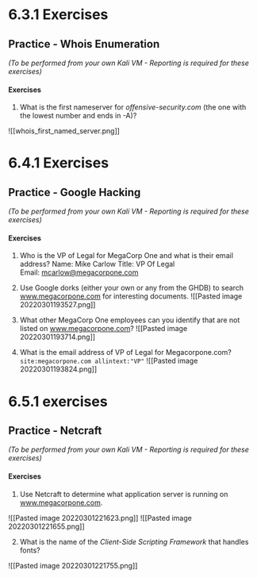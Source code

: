 # 6.3.1 Exercises
## Practice - Whois Enumeration

_(To be performed from your own Kali VM - Reporting is required for these exercises)_

#### Exercises

1.  What is the first nameserver for _offensive-security.com_ (the one with the lowest number and ends in -A)?

![[whois_first_named_server.png]]
# 6.4.1 Exercises
## Practice - Google Hacking

_(To be performed from your own Kali VM - Reporting is required for these exercises)_

#### Exercises

1.  Who is the VP of Legal for MegaCorp One and what is their email address?
Name: Mike Carlow
Title: VP Of Legal  
Email: mcarlow@megacorpone.com

2.  Use Google dorks (either your own or any from the GHDB) to search www.megacorpone.com for interesting documents.
![[Pasted image 20220301193527.png]]

3.  What other MegaCorp One employees can you identify that are not listed on www.megacorpone.com?
![[Pasted image 20220301193714.png]]

4.  What is the email address of VP of Legal for Megacorpone.com?
`site:megacorpone.com allintext:"VP"`
![[Pasted image 20220301193824.png]]


# 6.5.1 exercises
## Practice - Netcraft

_(To be performed from your own Kali VM - Reporting is required for these exercises)_

#### Exercises

1.  Use Netcraft to determine what application server is running on www.megacorpone.com.

![[Pasted image 20220301221623.png]]
![[Pasted image 20220301221655.png]]

2.  What is the name of the _Client-Side Scripting Framework_ that handles fonts?

![[Pasted image 20220301221755.png]]